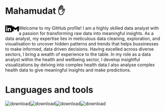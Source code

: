 # Mahamudat ✋
<a href="https://www.linkedin.com/in/mahamudat-oke-abiodun/" target="_blank">
  <img align="left" alt="Mahamudat | LinkedIn" width="22px" src="./linkedin.svg" />
</a>
<a href="mailto:Mahamudatoke@gmail.com">
  <img align="left" alt="Mahamudat | LinkedIn" width="22px" src="./gmail.svg" />
</a>
 
Welcome to my GitHub profile! 
I am a highly skilled data analyst with a passion for transforming raw data into meaningful insights.
As a data analyst, my expertise lies in meticulous data cleaning, exploration, and visualisation to uncover hidden patterns and trends that helps bussinesses to make informed, data driven decisions.
Having excelled across diverse sectors, I bring a wealth of experience to the table. In my role as a data analyst within the health and wellbeing sector, I develop insightful visualizations by delving into complex health data.I also analyse complex health data to give meaningful insights and make predictions.
# Languages and tools

![download](https://github.com/Thecodedgirl/Thecodedgirl/assets/115795381/00c02983-fce3-4728-9e8c-16acc6f50a3d)![download](https://github.com/Thecodedgirl/Thecodedgirl/assets/115795381/8be50fac-9667-4584-bfdd-73c718f4e1c1)![download](https://github.com/Thecodedgirl/Thecodedgirl/assets/115795381/9a70423b-30c6-4bc5-a8fc-cf37207d8e94)![download](https://github.com/Thecodedgirl/Thecodedgirl/assets/115795381/8e936e43-d470-44bb-90d4-a6b184c67fa9)


